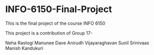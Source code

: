 # INFO-6150-Final-Project


This is the final project of the course INFO 6150 

This project is a contribution of Group 17-

Neha Rastogi
Manunee Dave
Anirudh Vijayaraghavan
Sunil Srinivaas
Manish Kandukuri
